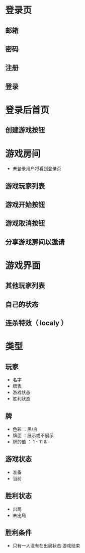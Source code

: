 # 登录页

## 邮箱
## 密码
## 注册
## 登录

# 登录后首页

## 创建游戏按钮

# 游戏房间

* 未登录用户将看到登录页

## 游戏玩家列表
## 游戏开始按钮
## 游戏取消按钮
## 分享游戏房间以邀请

# 游戏界面

## 其他玩家列表
## 自己的状态
## 连杀特效（ localy ）

# 类型

## 玩家
* 名字
* 牌表
* 游戏状态
* 胜利状态

## 牌
* 色彩 ：黑/白
* 牌面 ：展示或不展示
* 牌的值 ： 1 - 11 & -

## 游戏状态
* 准备
* 当前

## 胜利状态
* 出局
* 未出局

## 胜利条件
* 只有一人没有在出局状态 游戏结束
